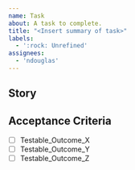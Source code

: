 ```yaml
---
name: Task
about: A task to complete.
title: "<Insert summary of task>"
labels:
  - ':rock: Unrefined'
assignees:
  - 'ndouglas'
---
```

## Story

## Acceptance Criteria
- [ ] Testable_Outcome_X
- [ ] Testable_Outcome_Y
- [ ] Testable_Outcome_Z
